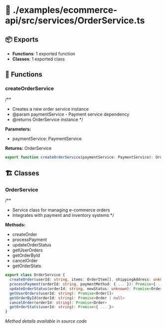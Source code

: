 # 📁 ./examples/ecommerce-api/src/services/OrderService.ts

## 📦 Exports
- **Functions**: 1 exported function
- **Classes**: 1 exported class

## 🔧 Functions

### createOrderService
/**
 * Creates a new order service instance
 * @param paymentService - Payment service dependency
 * @returns OrderService instance
 */


**Parameters:**
- paymentService: PaymentService

**Returns:** OrderService

```typescript
export function createOrderService(paymentService: PaymentService): OrderService
```

## 🏗️ Classes

### OrderService
/**
 * Service class for managing e-commerce orders
 * Integrates with payment and inventory systems
 */

**Methods:**
- createOrder
- processPayment
- updateOrderStatus
- getUserOrders
- getOrderById
- cancelOrder
- getOrderStats

```typescript
export class OrderService {
  createOrder(userId: string, items: OrderItem[], shippingAddress: unknown): Promise<Order>
  processPayment(orderId: string, paymentMethod: { ... }): Promise<{ ... }>
  updateOrderStatus(orderId: string, newStatus: unknown): Promise<Order>
  getUserOrders(userId: string): Promise<Order[]>
  getOrderById(orderId: string): Promise<Order | null>
  cancelOrder(orderId: string): Promise<Order>
  getOrderStats(userId: string): Promise<{ ... }>
}
```

*Method details available in source code*